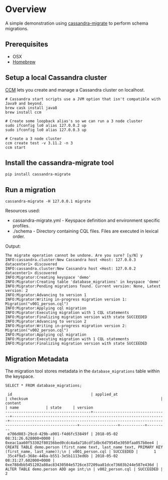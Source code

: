 # Overview

A simple demonstration using [cassandra-migrate](https://github.com/Cobliteam/cassandra-migrate) to perform schema migrations.

## Prerequisites 

* OSX
* [Homebrew](https://brew.sh)

## Setup a local Cassandra cluster

[CCM](https://github.com/riptano/ccm#ccm-cassandra-cluster-manager) lets you create and manage a Cassandra cluster on localhost.

```
# Cassandra start scripts use a JVM option that isn't compatible with Java9 and beyond.
brew cask install java8
brew install ccm

# Create some loopback alias's so we can run a 3 node cluster
sudo ifconfig lo0 alias 127.0.0.2 up
sudo ifconfig lo0 alias 127.0.0.3 up

# Create a 3 node cluster
ccm create test -v 3.11.2 -n 3
ccm start
```

## Install the cassandra-migrate tool

```
pip install cassandra-migrate
```

## Run a migration

```
cassandra-migrate -H 127.0.0.1 migrate
```

Resources used:

- cassandra-migrate.yml - Keyspace definition and environment specific profiles.
- ./schema - Directory containing CQL files. Files are executed in lexical order.


Output:

```
The migrate operation cannot be undone. Are you sure? [y/N] y
INFO:cassandra.cluster:New Cassandra host <Host: 127.0.0.3 datacenter1> discovered
INFO:cassandra.cluster:New Cassandra host <Host: 127.0.0.2 datacenter1> discovered
INFO:Migrator:Creating keyspace 'demo'
INFO:Migrator:Creating table 'database_migrations' in keyspace 'demo'
INFO:Migrator:Pending migrations found. Current version: None, Latest version: 2
INFO:Migrator:Advancing to version 1
INFO:Migrator:Writing in-progress migration version 1: Migration("v001_person.cql")
INFO:Migrator:Applying cql migration
INFO:Migrator:Executing migration with 1 CQL statements
INFO:Migrator:Finalizing migration version with state SUCCEEDED
INFO:Migrator:Advancing to version 2
INFO:Migrator:Writing in-progress migration version 2: Migration("v002_person.cql")
INFO:Migrator:Applying cql migration
INFO:Migrator:Executing migration with 1 CQL statements
INFO:Migrator:Finalizing migration version with state SUCCEEDED
```

## Migration Metadata

The migration tool stores metadata in the `database_migrations` table within the keyspace.

```
SELECT * FROM database_migrations;

 id                                   | applied_at                      | checksum                                                           | content                                                                                            | name            | state     | version
--------------------------------------+---------------------------------+--------------------------------------------------------------------+----------------------------------------------------------------------------------------------------+-----------------+-----------+---------
 e706d083-29cd-429b-a901-f4d6fc53849f | 2018-05-02 08:31:26.628000+0000 | 0xeac1aa60f53302f80156bed0cdc4ada718cdf1dbc6d79545e3050faa057b8ee4 | CREATE TABLE demo.person (first_name text, last_name text, PRIMARY KEY (first_name, last_name));\n | v001_person.cql | SUCCEEDED |       1
 35c4f9a5-368e-44ba-b551-3e5b1113ed6b | 2018-05-02 08:31:27.602000+0000 | 0xe788dbb5451202a88ac83430504e5726ce37209aa81dce73603b244e587e436d |                                                             ALTER TABLE demo.person ADD age int;\n | v002_person.cql | SUCCEEDED |       2
``` 
